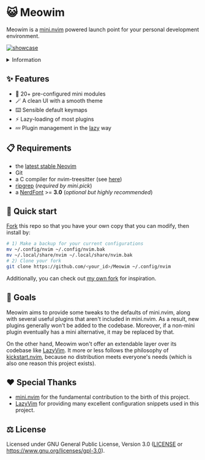 # 😺 Meowim

Meowim is a [mini.nvim](https://github.com/echasnovski/mini.nvim) powered launch point for your
personal development environment.

[![showcase](https://github.com/user-attachments/assets/18deae4b-9ba2-4c03-83de-cc31b65e7cf0)](https://github.com/loichyan/dotfiles)

<details>
<summary>Information</summary>

- font: [0xProto](https://github.com/0xType/0xProto)
- tmux: [tmux-base16](https://github.com/loichyan/tmux-base16)
- Neovim: [Meowim](https://github.com/loichyan/Meowim)

</details>

## ✨ Features

- 🔋 20+ pre-configured mini modules
- 🪄 A clean UI with a smooth theme
- ⌨️ Sensible default keymaps
- ⚡ Lazy-loading of most plugins
- 💤 Plugin management in the [lazy](https://github.com/folke/lazy.nvim) way

## 📋 Requirements

- the [latest stable Neovim](https://github.com/neovim/neovim/releases/latest)
- Git
- a C compiler for nvim-treesitter (see
  [here](https://github.com/nvim-treesitter/nvim-treesitter#requirements))
- [ripgrep](https://github.com/BurntSushi/ripgrep) (*required by mini.pick*)
- a [NerdFont](https://www.nerdfonts.com/) >= **3.0** (*optional but highly recommended*)

## 🚗 Quick start

[Fork](https://github.com/loichyan/Meowim/fork) this repo so that you have your own copy that you
can modify, then install by:

```sh
# 1) Make a backup for your current configurations
mv ~/.config/nvim ~/.config/nvim.bak
mv ~/.local/share/nvim ~/.local/share/nvim.bak
# 2) Clone your fork
git clone https://github.com/<your_id>/Meowim ~/.config/nvim
```

Additionally, you can check out [my own fork](https://github.com/loichyan/nvim) for inspiration.

## 🎯 Goals

Meowim aims to provide some tweaks to the defaults of mini.nvim, along with several useful plugins
that aren't included in mini.nvim. As a result, new plugins generally won't be added to the
codebase. Moreover, if a non-mini plugin eventually has a mini alternative, it may be replaced by
that.

On the other hand, Meowim won't offer an extendable layer over its codebase like
[LazyVim](https://www.lazyvim.org/). It more or less follows the philosophy of
[kickstart.nvim](https://github.com/nvim-lua/kickstart.nvim), because no distribution meets
everyone's needs (which is also one reason this project exists).

## ♥️ Special Thanks

- [mini.nvim](https://github.com/echasnovski/mini.nvim) for the fundamental contribution to the
  birth of this project.
- [LazyVim](https://github.com/LazyVim/LazyVim) for providing many excellent configuration snippets
  used in this project.

## ⚖️ License

Licensed under GNU General Public License, Version 3.0 ([LICENSE](LICENSE) or
<https://www.gnu.org/licenses/gpl-3.0>).
